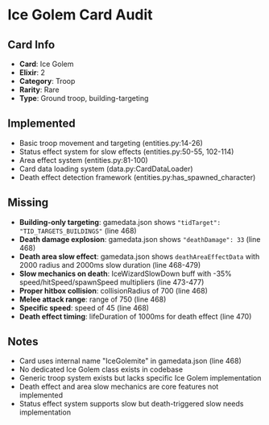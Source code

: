 # Ice Golem Card Audit

## Card Info
- **Card**: Ice Golem
- **Elixir**: 2
- **Category**: Troop
- **Rarity**: Rare
- **Type**: Ground troop, building-targeting

## Implemented
- Basic troop movement and targeting (entities.py:14-26)
- Status effect system for slow effects (entities.py:50-55, 102-114)
- Area effect system (entities.py:81-100)
- Card data loading system (data.py:CardDataLoader)
- Death effect detection framework (entities.py:has_spawned_character)

## Missing
- **Building-only targeting**: gamedata.json shows `"tidTarget": "TID_TARGETS_BUILDINGS"` (line 468)
- **Death damage explosion**: gamedata.json shows `"deathDamage": 33` (line 468)
- **Death area slow effect**: gamedata.json shows `deathAreaEffectData` with 2000 radius and 2000ms slow duration (line 468-479)
- **Slow mechanics on death**: IceWizardSlowDown buff with -35% speed/hitSpeed/spawnSpeed multipliers (line 473-477)
- **Proper hitbox collision**: collisionRadius of 700 (line 468)
- **Melee attack range**: range of 750 (line 468)
- **Specific speed**: speed of 45 (line 468)
- **Death effect timing**: lifeDuration of 1000ms for death effect (line 470)

## Notes
- Card uses internal name "IceGolemite" in gamedata.json (line 468)
- No dedicated Ice Golem class exists in codebase
- Generic troop system exists but lacks specific Ice Golem implementation
- Death effect and area slow mechanics are core features not implemented
- Status effect system supports slow but death-triggered slow needs implementation